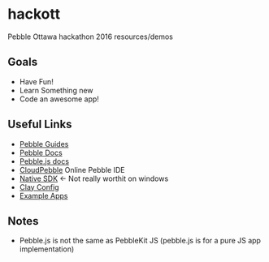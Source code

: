 # hackott
Pebble Ottawa hackathon 2016 resources/demos

## Goals

- Have Fun!
- Learn Something new
- Code an awesome app!

## Useful Links

- [Pebble Guides](https://developer.pebble.com/guides/)
- [Pebble Docs](https://developer.pebble.com/docs/)
- [Pebble.js docs](https://github.com/pebble/pebblejs/blob/master/README.md)
- [CloudPebble](https://cloudpebble.net/ide/) Online Pebble IDE
- [Native SDK](https://developer.pebble.com/sdk/) <- Not really worthit on windows
- [Clay Config](https://github.com/pebble/clay)
- [Example Apps](https://github.com/pebble-examples/)

## Notes
- Pebble.js is not the same as PebbleKit JS (pebble.js is for a pure JS app implementation)
